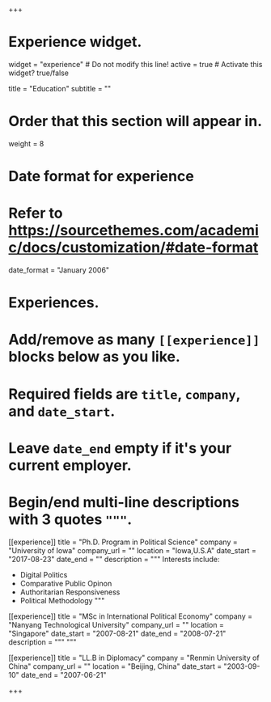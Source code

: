 +++
# Experience widget.
widget = "experience"  # Do not modify this line!
active = true  # Activate this widget? true/false

title = "Education"
subtitle = ""

# Order that this section will appear in.
weight = 8

# Date format for experience
#   Refer to https://sourcethemes.com/academic/docs/customization/#date-format
date_format = "January 2006"

# Experiences.
#   Add/remove as many `[[experience]]` blocks below as you like.
#   Required fields are `title`, `company`, and `date_start`.
#   Leave `date_end` empty if it's your current employer.
#   Begin/end multi-line descriptions with 3 quotes `"""`.
[[experience]]
  title = "Ph.D. Program in Political Science"
  company = "University of Iowa"
  company_url = ""
  location = "Iowa,U.S.A"
  date_start = "2017-08-23"
  date_end = ""
  description = """
  Interests include:
  
  * Digital Politics
  * Comparative Public Opinon
  * Authoritarian Responsiveness
  * Political Methodology
  """

[[experience]]
  title = "MSc in International Political Economy"
  company = "Nanyang Technological University"
  company_url = ""
  location = "Singapore"
  date_start = "2007-08-21"
  date_end = "2008-07-21"
  description = """
  """
  
[[experience]]
  title = "LL.B in Diplomacy"
  company = "Renmin University of China"
  company_url = ""
  location = "Beijing, China"
  date_start = "2003-09-10"
  date_end = "2007-06-21"
  

+++

